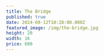 ```yaml
---
title: The Bridge
published: true
date: 2024-09-12T10:28:00.000Z
featured_image: /img/the-bridge.jpg
height: 20
width: 16
price: 600
---
```

